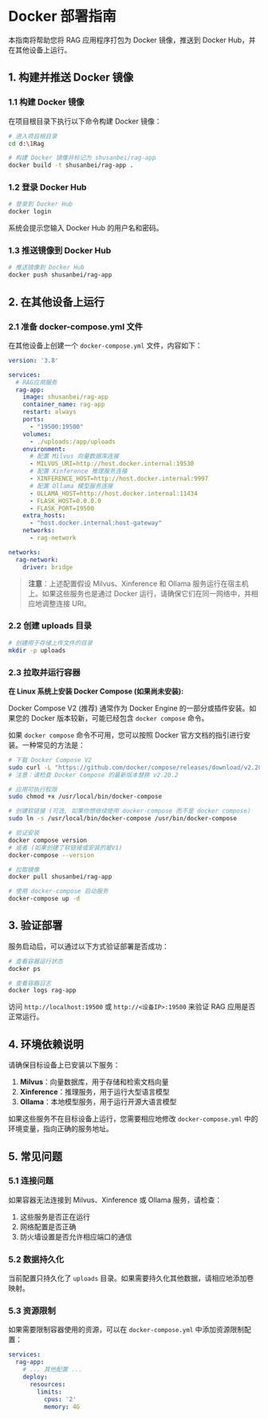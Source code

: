# Docker 部署指南

本指南将帮助您将 RAG 应用程序打包为 Docker 镜像，推送到 Docker Hub，并在其他设备上运行。

## 1. 构建并推送 Docker 镜像

### 1.1 构建 Docker 镜像

在项目根目录下执行以下命令构建 Docker 镜像：

```bash
# 进入项目根目录
cd d:\1Rag

# 构建 Docker 镜像并标记为 shusanbei/rag-app
docker build -t shusanbei/rag-app .
```

### 1.2 登录 Docker Hub

```bash
# 登录到 Docker Hub
docker login
```

系统会提示您输入 Docker Hub 的用户名和密码。

### 1.3 推送镜像到 Docker Hub

```bash
# 推送镜像到 Docker Hub
docker push shusanbei/rag-app
```

## 2. 在其他设备上运行

### 2.1 准备 docker-compose.yml 文件

在其他设备上创建一个 `docker-compose.yml` 文件，内容如下：

```yaml
version: '3.8'

services:
  # RAG应用服务
  rag-app:
    image: shusanbei/rag-app
    container_name: rag-app
    restart: always
    ports:
      - "19500:19500"
    volumes:
      - ./uploads:/app/uploads
    environment:
      # 配置 Milvus 向量数据库连接
      - MILVUS_URI=http://host.docker.internal:19530
      # 配置 Xinference 推理服务连接
      - XINFERENCE_HOST=http://host.docker.internal:9997
      # 配置 Ollama 模型服务连接
      - OLLAMA_HOST=http://host.docker.internal:11434
      - FLASK_HOST=0.0.0.0
      - FLASK_PORT=19500
    extra_hosts:
      - "host.docker.internal:host-gateway"
    networks:
      - rag-network

networks:
  rag-network:
    driver: bridge
```

> **注意**：上述配置假设 Milvus、Xinference 和 Ollama 服务运行在宿主机上。如果这些服务也是通过 Docker 运行，请确保它们在同一网络中，并相应地调整连接 URI。

### 2.2 创建 uploads 目录

```bash
# 创建用于存储上传文件的目录
mkdir -p uploads
```

### 2.3 拉取并运行容器

**在 Linux 系统上安装 Docker Compose (如果尚未安装):**

Docker Compose V2 (推荐) 通常作为 Docker Engine 的一部分或插件安装。如果您的 Docker 版本较新，可能已经包含 `docker compose` 命令。

如果 `docker compose` 命令不可用，您可以按照 Docker 官方文档的指引进行安装。一种常见的方法是：

```bash
# 下载 Docker Compose V2
sudo curl -L "https://github.com/docker/compose/releases/download/v2.20.2/docker-compose-$(uname -s)-$(uname -m)" -o /usr/local/bin/docker-compose
# 注意：请检查 Docker Compose 的最新版本替换 v2.20.2

# 应用可执行权限
sudo chmod +x /usr/local/bin/docker-compose

# 创建软链接 (可选, 如果你想继续使用 docker-compose 而不是 docker compose)
sudo ln -s /usr/local/bin/docker-compose /usr/bin/docker-compose

# 验证安装
docker compose version
# 或者 (如果创建了软链接或安装的是V1)
docker-compose --version

# 拉取镜像
docker pull shusanbei/rag-app

# 使用 docker-compose 启动服务
docker-compose up -d
```

## 3. 验证部署

服务启动后，可以通过以下方式验证部署是否成功：

```bash
# 查看容器运行状态
docker ps

# 查看容器日志
docker logs rag-app
```

访问 `http://localhost:19500` 或 `http://<设备IP>:19500` 来验证 RAG 应用是否正常运行。

## 4. 环境依赖说明

请确保目标设备上已安装以下服务：

1. **Milvus**：向量数据库，用于存储和检索文档向量
2. **Xinference**：推理服务，用于运行大型语言模型
3. **Ollama**：本地模型服务，用于运行开源大语言模型

如果这些服务不在目标设备上运行，您需要相应地修改 `docker-compose.yml` 中的环境变量，指向正确的服务地址。

## 5. 常见问题

### 5.1 连接问题

如果容器无法连接到 Milvus、Xinference 或 Ollama 服务，请检查：

1. 这些服务是否正在运行
2. 网络配置是否正确
3. 防火墙设置是否允许相应端口的通信

### 5.2 数据持久化

当前配置只持久化了 `uploads` 目录。如果需要持久化其他数据，请相应地添加卷映射。

### 5.3 资源限制

如果需要限制容器使用的资源，可以在 `docker-compose.yml` 中添加资源限制配置：

```yaml
services:
  rag-app:
    # ... 其他配置 ...
    deploy:
      resources:
        limits:
          cpus: '2'
          memory: 4G
```